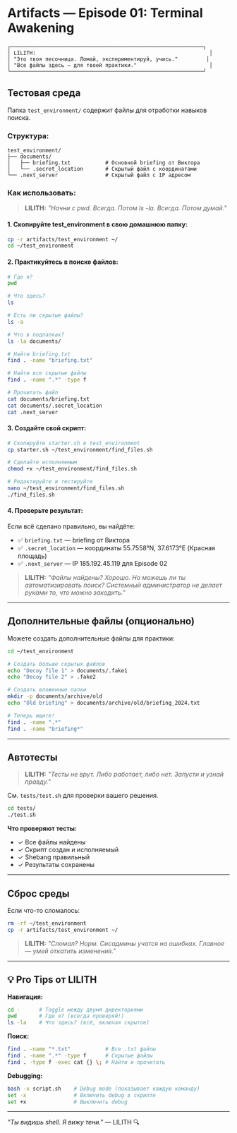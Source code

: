 # Artifacts — Episode 01: Terminal Awakening

```
┌─────────────────────────────────────────────────────────────┐
│ LILITH:                                                       │
│ "Это твоя песочница. Ломай, экспериментируй, учись."         │
│ "Все файлы здесь — для твоей практики."                       │
└─────────────────────────────────────────────────────────────┘
```

## Тестовая среда

Папка `test_environment/` содержит файлы для отработки навыков поиска.

### Структура:

```
test_environment/
├── documents/
│   ├── briefing.txt           # Основной briefing от Виктора
│   └── .secret_location       # Скрытый файл с координатами
└── .next_server               # Скрытый файл с IP адресом
```

### Как использовать:

> **LILITH:** *"Начни с pwd. Всегда. Потом ls -la. Всегда. Потом думай."*

#### 1. Скопируйте test_environment в свою домашнюю папку:

```bash
cp -r artifacts/test_environment ~/
cd ~/test_environment
```

#### 2. Практикуйтесь в поиске файлов:

```bash
# Где я?
pwd

# Что здесь?
ls

# Есть ли скрытые файлы?
ls -a

# Что в подпапках?
ls -la documents/

# Найти briefing.txt
find . -name "briefing.txt"

# Найти все скрытые файлы
find . -name ".*" -type f

# Прочитать файл
cat documents/briefing.txt
cat documents/.secret_location
cat .next_server
```

#### 3. Создайте свой скрипт:

```bash
# Скопируйте starter.sh в test_environment
cp starter.sh ~/test_environment/find_files.sh

# Сделайте исполняемым
chmod +x ~/test_environment/find_files.sh

# Редактируйте и тестируйте
nano ~/test_environment/find_files.sh
./find_files.sh
```

#### 4. Проверьте результат:

Если всё сделано правильно, вы найдёте:
- ✅ `briefing.txt` — briefing от Виктора
- ✅ `.secret_location` — координаты 55.7558°N, 37.6173°E (Красная площадь)
- ✅ `.next_server` — IP 185.192.45.119 для Episode 02

> **LILITH:** *"Файлы найдены? Хорошо. Но можешь ли ты автоматизировать поиск? Системный администратор не делает руками то, что можно закодить."*

---

## Дополнительные файлы (опционально)

Можете создать дополнительные файлы для практики:

```bash
cd ~/test_environment

# Создать больше скрытых файлов
echo "Decoy file 1" > documents/.fake1
echo "Decoy file 2" > .fake2

# Создать вложенные папки
mkdir -p documents/archive/old
echo "Old briefing" > documents/archive/old/briefing_2024.txt

# Теперь ищите!
find . -name ".*"
find . -name "briefing*"
```

---

## Автотесты

> **LILITH:** *"Тесты не врут. Либо работает, либо нет. Запусти и узнай правду."*

См. `tests/test.sh` для проверки вашего решения.

```bash
cd tests/
./test.sh
```

**Что проверяют тесты:**
- ✓ Все файлы найдены
- ✓ Скрипт создан и исполняемый
- ✓ Shebang правильный
- ✓ Результаты сохранены

---

## Сброс среды

Если что-то сломалось:

```bash
rm -rf ~/test_environment
cp -r artifacts/test_environment ~/
```

> **LILITH:** *"Сломал? Норм. Сисадмины учатся на ошибках. Главное — умей откатить изменения."*

---

## 💡 Pro Tips от LILITH

**Навигация:**
```bash
cd -      # Toggle между двумя директориями
pwd       # Где я? (всегда проверяй!)
ls -la    # Что здесь? (всё, включая скрытое)
```

**Поиск:**
```bash
find . -name "*.txt"           # Все .txt файлы
find . -name ".*" -type f      # Скрытые файлы
find . -type f -exec cat {} \; # Найти и прочитать
```

**Debugging:**
```bash
bash -x script.sh    # Debug mode (показывает каждую команду)
set -x               # Включить debug в скрипте
set +x               # Выключить debug
```

---

*"Ты видишь shell. Я вижу тени."* — LILITH 🔍

